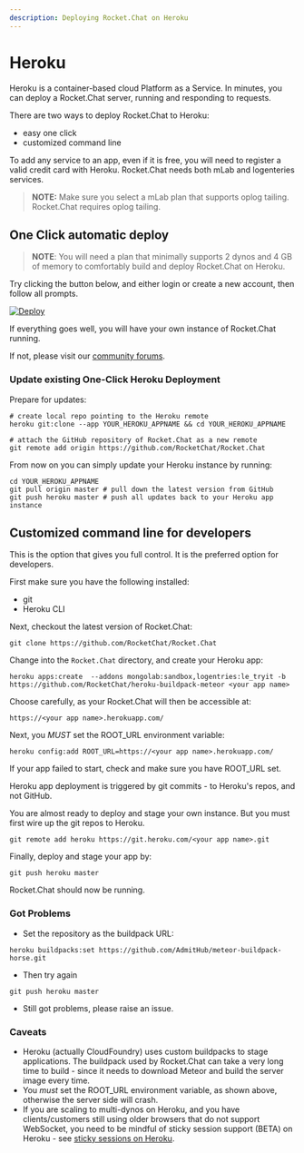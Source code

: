 ```yaml
---
description: Deploying Rocket.Chat on Heroku
---
```


# Heroku

Heroku is a container-based cloud Platform as a Service. In minutes, you can deploy a Rocket.Chat server, running and responding to requests.

There are two ways to deploy Rocket.Chat to Heroku:

* easy one click
* customized command line

To add any service to an app, even if it is free, you will need to register a valid credit card with Heroku. Rocket.Chat needs both mLab and logenteries services.

> **NOTE:** Make sure you select a mLab plan that supports oplog tailing. Rocket.Chat requires oplog tailing.

## One Click automatic deploy

> **NOTE**: You will need a plan that minimally supports 2 dynos and 4 GB of memory to comfortably build and deploy Rocket.Chat on Heroku.

Try clicking the button below, and either login or create a new account, then follow all prompts.

[![Deploy](https://www.herokucdn.com/deploy/button.png)](https://heroku.com/deploy?template=https://github.com/RocketChat/Rocket.Chat/tree/master)

If everything goes well, you will have your own instance of Rocket.Chat running.

If not, please visit our [community forums](https://forums.rocket.chat).

### Update existing One-Click Heroku Deployment

Prepare for updates:

```
# create local repo pointing to the Heroku remote
heroku git:clone --app YOUR_HEROKU_APPNAME && cd YOUR_HEROKU_APPNAME

# attach the GitHub repository of Rocket.Chat as a new remote
git remote add origin https://github.com/RocketChat/Rocket.Chat
```

From now on you can simply update your Heroku instance by running:

```
cd YOUR_HEROKU_APPNAME
git pull origin master # pull down the latest version from GitHub
git push heroku master # push all updates back to your Heroku app instance
```

## Customized command line for developers

This is the option that gives you full control. It is the preferred option for developers.

First make sure you have the following installed:

* git
* Heroku CLI

Next, checkout the latest version of Rocket.Chat:

```
git clone https://github.com/RocketChat/Rocket.Chat
```

Change into the `Rocket.Chat` directory, and create your Heroku app:

```
heroku apps:create  --addons mongolab:sandbox,logentries:le_tryit -b https://github.com/RocketChat/heroku-buildpack-meteor <your app name>
```

Choose carefully, as your Rocket.Chat will then be accessible at:

```
https://<your app name>.herokuapp.com/
```

Next, you _MUST_ set the ROOT\_URL environment variable:

```
heroku config:add ROOT_URL=https://<your app name>.herokuapp.com/
```

If your app failed to start, check and make sure you have ROOT\_URL set.

Heroku app deployment is triggered by git commits - to Heroku's repos, and not GitHub.

You are almost ready to deploy and stage your own instance. But you must first wire up the git repos to Heroku.

```
git remote add heroku https://git.heroku.com/<your app name>.git
```

Finally, deploy and stage your app by:

```
git push heroku master
```

Rocket.Chat should now be running.

### Got Problems

* Set the repository as the buildpack URL:

```
heroku buildpacks:set https://github.com/AdmitHub/meteor-buildpack-horse.git
```

* Then try again

```
git push heroku master
```

* Still got problems, please raise an issue.

### Caveats

* Heroku (actually CloudFoundry) uses custom buildpacks to stage applications. The buildpack used by Rocket.Chat can take a very long time to build - since it needs to download Meteor and build the server image every time.
* You _must_  set the ROOT\_URL environment variable, as shown above, otherwise the server side will crash.
* If you are scaling to multi-dynos on Heroku, and you have clients/customers still using older browsers that do not support WebSocket, you need to be mindful of sticky session support (BETA) on Heroku - see [sticky sessions on Heroku](https://devcenter.heroku.com/articles/session-affinity).
